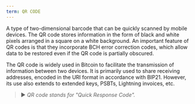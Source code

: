 ```yaml
---
term: QR CODE
---
```


A type of two-dimensional barcode that can be quickly scanned by mobile devices. The QR code stores information in the form of black and white pixels arranged in a square on a white background. An important feature of QR codes is that they incorporate BCH error correction codes, which allow data to be restored even if the QR code is partially obscured.

The QR code is widely used in Bitcoin to facilitate the transmission of information between two devices. It is primarily used to share receiving addresses, encoded in the URI format in accordance with BIP21. However, its use also extends to extended keys, PSBTs, Lightning invoices, etc.

> ► *QR code stands for "Quick Response Code".*